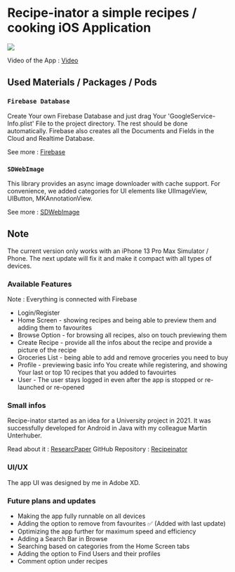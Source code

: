 # Recipe-inator a simple recipes / cooking iOS Application
![](https://i.imgur.com/MkMiSYh.jpeg)

Video of the App : [Video](https://youtu.be/MfwR8qQxloE)
## Used Materials / Packages / Pods

### `Firebase Database`

Create Your own Firebase Database and just drag Your 'GoogleService-Info.plist' File to the project directory. The rest should be done automatically. Firebase also creates all the Documents and Fields in the Cloud and Realtime Database.

See more : [Firebase](https://firebase.google.com/docs)

### `SDWebImage`

This library provides an async image downloader with cache support. For convenience, we added categories for UI elements like UIImageView, UIButton, MKAnnotationView.

See more : [SDWebImage](https://github.com/SDWebImage/SDWebImage)

## Note

The current version only works with an iPhone 13 Pro Max Simulator / Phone. The next update will fix it and make it compact with all types of devices.

### Available Features
Note : Everything is connected with Firebase

- Login/Register
- Home Screen - showing recipes and being able to preview them and adding them to favourites
- Browse Option - for browsing all recipes, also on touch previewing them
- Create Recipe - provide all the infos about the recipe and provide a picture of the recipe
- Groceries List - being able to add and remove groceries you need to buy
- Profile - previewing basic info You create while registering, and showing Your last or top 10 recipes that you added to favouirtes
- User - The user stays logged in even after the app is stopped or re-launched or re-opened

### Small infos

Recipe-inator started as an idea for a University project in 2021. It was successfully developed for Android in Java with my colleague Martin Unterhuber.

Read about it : [ResearcPaper](https://drive.google.com/file/d/1e7d8fu4iPJTnkizGpFWtx8trwKN6qgZm/view)
GitHub Repository : [Recipeinator](https://github.com/AdinHal/Recipe-inator)

### UI/UX

The app UI was designed by me in Adobe XD.

### Future plans and updates

- Making the app fully runnable on all devices
- Adding the option to remove from favourites ✅ (Added with last update)
- Optimizing the app further for maximum speed and efficiency
- Adding a Search Bar in Browse
- Searching based on categories from the Home Screen tabs
- Adding the option to Find Users and their profiles
- Comment option under recipes
